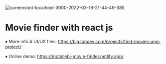![screenshot-localhost-3000-2022-03-18-21-44-49-385](https://user-images.githubusercontent.com/12232327/159060278-651db2fc-1902-4d2c-bef6-3d1a10dcc32d.png)
# Movie finder with react js

♦ More info & UI/UX files: https://bigsondev.com/projects/find-movies-app-project/

♦ Online demo: https://motallebi-movie-finder.netlify.app/
